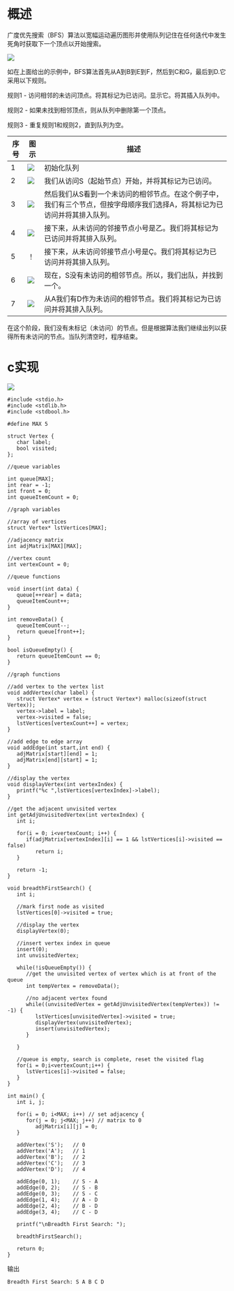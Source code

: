 # 概述
广度优先搜索（BFS）算法以宽幅运动遍历图形并使用队列记住在任何迭代中发生死角时获取下一个顶点以开始搜索。

![](./images/breadth_first_traversal.jpg)

如在上面给出的示例中，BFS算法首先从A到B到E到F，然后到C和G，最后到D.它采用以下规则。

规则1 - 访问相邻的未访问顶点。将其标记为已访问。显示它。将其插入队列中。

规则2 - 如果未找到相邻顶点，则从队列中删除第一个顶点。

规则3 - 重复规则1和规则2，直到队列为空。

序号 | 图示 | 描述
-----|-----|----- 
1 | ![](./images/bfs_one.jpg) | 初始化队列
2 | ![](./images/bfs_two.jpg) | 我们从访问S（起始节点）开始，并将其标记为已访问。
3 | ![](./images/bfs_three.jpg) | 然后我们从S看到一个未访问的相邻节点。在这个例子中，我们有三个节点，但按字母顺序我们选择A，将其标记为已访问并将其排入队列。
4 | ![](./images/bfs_four.jpg) | 接下来，从未访问的邻接节点小号是乙。我们将其标记为已访问并将其排入队列。
5 | ！[](./images/bfs_five.jpg) | 接下来，从未访问邻接节点小号是Ç。我们将其标记为已访问并将其排入队列。
6 | ![](./images/bfs_six.jpg) | 现在，S没有未访问的相邻节点。所以，我们出队，并找到一个。
7 | ![](./images/bfs_seven.jpg) | 从A我们有D作为未访问的相邻节点。我们将其标记为已访问并将其排入队列。

在这个阶段，我们没有未标记（未访问）的节点。但是根据算法我们继续出列以获得所有未访问的节点。当队列清空时，程序结束。

# c实现
![](./images/bfs_one.jpg)

```
#include <stdio.h>
#include <stdlib.h>
#include <stdbool.h>

#define MAX 5

struct Vertex {
   char label;
   bool visited;
};

//queue variables

int queue[MAX];
int rear = -1;
int front = 0;
int queueItemCount = 0;

//graph variables

//array of vertices
struct Vertex* lstVertices[MAX];

//adjacency matrix
int adjMatrix[MAX][MAX];

//vertex count
int vertexCount = 0;

//queue functions

void insert(int data) {
   queue[++rear] = data;
   queueItemCount++;
}

int removeData() {
   queueItemCount--;
   return queue[front++]; 
}

bool isQueueEmpty() {
   return queueItemCount == 0;
}

//graph functions

//add vertex to the vertex list
void addVertex(char label) {
   struct Vertex* vertex = (struct Vertex*) malloc(sizeof(struct Vertex));
   vertex->label = label;  
   vertex->visited = false;     
   lstVertices[vertexCount++] = vertex;
}

//add edge to edge array
void addEdge(int start,int end) {
   adjMatrix[start][end] = 1;
   adjMatrix[end][start] = 1;
}

//display the vertex
void displayVertex(int vertexIndex) {
   printf("%c ",lstVertices[vertexIndex]->label);
}       

//get the adjacent unvisited vertex
int getAdjUnvisitedVertex(int vertexIndex) {
   int i;
	
   for(i = 0; i<vertexCount; i++) {
      if(adjMatrix[vertexIndex][i] == 1 && lstVertices[i]->visited == false)
         return i;
   }
	
   return -1;
}

void breadthFirstSearch() {
   int i;

   //mark first node as visited
   lstVertices[0]->visited = true;

   //display the vertex
   displayVertex(0);   

   //insert vertex index in queue
   insert(0);
   int unvisitedVertex;

   while(!isQueueEmpty()) {
      //get the unvisited vertex of vertex which is at front of the queue
      int tempVertex = removeData();   

      //no adjacent vertex found
      while((unvisitedVertex = getAdjUnvisitedVertex(tempVertex)) != -1) {    
         lstVertices[unvisitedVertex]->visited = true;
         displayVertex(unvisitedVertex);
         insert(unvisitedVertex);               
      }
		
   }   

   //queue is empty, search is complete, reset the visited flag        
   for(i = 0;i<vertexCount;i++) {
      lstVertices[i]->visited = false;
   }    
}

int main() {
   int i, j;

   for(i = 0; i<MAX; i++) // set adjacency {
      for(j = 0; j<MAX; j++) // matrix to 0
         adjMatrix[i][j] = 0;
   }

   addVertex('S');   // 0
   addVertex('A');   // 1
   addVertex('B');   // 2
   addVertex('C');   // 3
   addVertex('D');   // 4
 
   addEdge(0, 1);    // S - A
   addEdge(0, 2);    // S - B
   addEdge(0, 3);    // S - C
   addEdge(1, 4);    // A - D
   addEdge(2, 4);    // B - D
   addEdge(3, 4);    // C - D
	
   printf("\nBreadth First Search: ");
   
   breadthFirstSearch();

   return 0;
}

```

输出
```
Breadth First Search: S A B C D

```